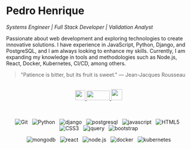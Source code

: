 # Pedro Henrique

*Systems Engineer | Full Stack Developer | Validation Analyst*

Passionate about web development and exploring technologies to create innovative solutions. I have experience in JavaScript, Python, Django, and PostgreSQL, and I am always looking to enhance my skills. Currently, I am expanding my knowledge in tools and methodologies such as Node.js, React, Docker, Kubernetes, CI/CD, among others.

> "Patience is bitter, but its fruit is sweet." — Jean-Jacques Rousseau

<br>

<div align="center">
  <a title="LinkedIn" href="https://www.linkedin.com/in/hpedrosilva/" >
    <img height="27" width="27" src="https://cdn.simpleicons.org/linkedin/ffffff" />
  </a>
  <a title="Instagram" href="https://www.instagram.com/pedrohs_21/" >
    <img height="26" width="63" src="https://cdn.simpleicons.org/instagram/ffffff" />
  </a>
  <a title="E-mail" href="mailto:pedrohs21@outlook.com" >
    <img height="30" width="30" src="https://cdn.simpleicons.org/gmail/ffffff" />
  </a>
</div>

<br>
<br>

<div align="center">
    
  ![Git](https://img.shields.io/badge/-git-0D1117?style=for-the-badge&logo=git&labelColor=0D1117)
  &nbsp;
  ![Python](https://img.shields.io/badge/-python-0D1117?style=for-the-badge&logo=python&labelColor=0D1117)
  &nbsp;
  ![django](https://img.shields.io/badge/-django-0D1117?style=for-the-badge&logo=django&labelColor=0D1117)
  &nbsp;
  ![postgresql](https://img.shields.io/badge/-postgresql-0D1117?style=for-the-badge&logo=postgresql&labelColor=0D1117)
  &nbsp;
  ![javascript](https://img.shields.io/badge/-javascript-0D1117?style=for-the-badge&logo=javascript&labelColor=0D1117)
  &nbsp;
  ![HTML5](https://img.shields.io/badge/-html5-0D1117?style=for-the-badge&logo=html5&labelColor=0D1117)
  &nbsp;
  ![CSS3](https://img.shields.io/badge/-css3-0D1117?style=for-the-badge&logo=css3&labelColor=0D1117)
  &nbsp;
  ![jquery](https://img.shields.io/badge/-jquery-0D1117?style=for-the-badge&logo=jquery&labelColor=0D1117)
  &nbsp;
  ![bootstrap](https://img.shields.io/badge/-bootstrap-0D1117?style=for-the-badge&logo=bootstrap&labelColor=0D1117)
  
  
  ![mongodb](https://img.shields.io/badge/-mongodb-0D1117?style=for-the-badge&logo=mongodb&labelColor=0D1117)
  &nbsp;
  ![react](https://img.shields.io/badge/-react-0D1117?style=for-the-badge&logo=react&labelColor=0D1117)
  &nbsp;
  ![node.js](https://img.shields.io/badge/-node.js-0D1117?style=for-the-badge&logo=nodedotjs&labelColor=0D1117)
  &nbsp;
  ![docker](https://img.shields.io/badge/-docker-0D1117?style=for-the-badge&logo=docker&labelColor=0D1117)
  &nbsp;
  ![kubernetes](https://img.shields.io/badge/-kubernetes-0D1117?style=for-the-badge&logo=kubernetes&labelColor=0D1117)

</div>
